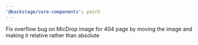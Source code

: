 ```yaml
---
'@backstage/core-components': patch
---
```


Fix overflow bug on MicDrop image for 404 page by moving the image and making it relative rather than absolute
